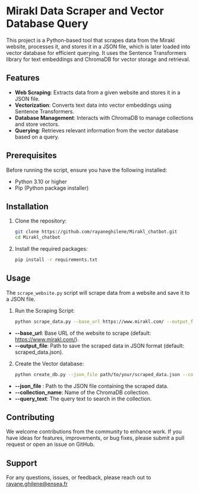 # Mirakl Data Scraper and Vector Database Query

This project is a Python-based tool that scrapes data from the Mirakl website, processes it, and stores it in a JSON file, which is later loaded into vector database for efficient querying. It uses the Sentence Transformers library for text embeddings and ChromaDB for vector storage and retrieval.

## Features

- **Web Scraping**: Extracts data from a given website and stores it in a JSON file.
- **Vectorization**: Converts text data into vector embeddings using Sentence Transformers.
- **Database Management**: Interacts with ChromaDB to manage collections and store vectors.
- **Querying**: Retrieves relevant information from the vector database based on a query.

## Prerequisites

Before running the script, ensure you have the following installed:

- Python 3.10 or higher
- Pip (Python package installer)

## Installation

1. Clone the repository:

   ```bash
   git clone https://github.com/rayaneghilene/Mirakl_chatbot.git
   cd Mirakl_chatbot
    ```

2. Install the required packages:

   ```bash
   pip install -r requirements.txt
   ```

## Usage

The ```scrape_website.py``` script will scrape data from a website and save it to a JSON file.

1. Run the Scraping Script:

    ```bash
    python scrape_data.py --base_url https://www.mirakl.com/ --output_file scraped_data.json
    ```


* **--base_url**: Base URL of the website to scrape (default: https://www.mirakl.com/).
* **--output_file**: Path to save the scraped data in JSON format (default: scraped_data.json).

2. Create the Vector database:
    ```bash
    python create_db.py --json_file path/to/your/scraped_data.json --collection_name your_collection_name --query_text "your query here"
    ```

* **--json_file** : Path to the JSON file containing the scraped data.
* **--collection_name**: Name of the ChromaDB collection.
* **--query_text**: The query text to search in the collection.

## Contributing
We welcome contributions from the community to enhance work. 
If you have ideas for features, improvements, or bug fixes, please submit a pull request or open an issue on GitHub.


## Support
For any questions, issues, or feedback, please reach out to rayane.ghilene@ensea.fr